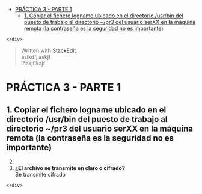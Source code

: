 <!DOCTYPE html>
<html>

<head>
  <meta charset="utf-8">
  <meta name="viewport" content="width=device-width, initial-scale=1.0">
  <title>Práctica 3.1</title>
  <link rel="stylesheet" href="https://stackedit.io/style.css" />
</head>

<body class="stackedit">
  <div class="stackedit__left">
    <div class="stackedit__toc">
      
<ul>
<li><a href="#práctica-3---parte-1">PRÁCTICA 3 - PARTE 1</a>
<ul>
<li><a href="#copiar-el-fichero-logname-ubicado-en-el-directorio-usrbin-del-puesto-de-trabajo-al-directorio-pr3-del-usuario-serxx-en-la-máquina-remota-la-contraseña-es-la-seguridad-no-es-importante">1. Copiar el fichero logname ubicado en el directorio /usr/bin del puesto de trabajo al directorio ~/pr3 del usuario serXX en la máquina remota (la contraseña es la seguridad no es importante)</a></li>
</ul>
</li>
</ul>

    </div>
  </div>
  <div class="stackedit__right">
    <div class="stackedit__html">
      <blockquote>
<p>Written with <a href="https://stackedit.io/">StackEdit</a>.<br>
aslkdfjlaskjf<br>
lñakjflkajf</p>
</blockquote>
<h1 id="práctica-3---parte-1">PRÁCTICA 3 - PARTE 1</h1>
<h2 id="copiar-el-fichero-logname-ubicado-en-el-directorio-usrbin-del-puesto-de-trabajo-al-directorio-pr3-del-usuario-serxx-en-la-máquina-remota-la-contraseña-es-la-seguridad-no-es-importante">1. <strong>Copiar el fichero logname ubicado en el directorio /usr/bin del puesto de trabajo al directorio ~/pr3 del usuario serXX en la máquina remota (la contraseña es la seguridad no es importante)</strong></h2>
<ol start="2">
<li></li>
<li><strong>¿El archivo se transmite en claro o cifrado?</strong><br>
Se transmite cifrado</li>
</ol>

    </div>
  </div>
</body>

</html>
